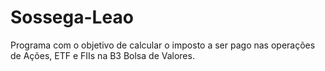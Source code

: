 # Sossega-Leao
Programa com o objetivo de calcular o imposto a ser pago nas operações de Ações, ETF e FIIs na B3 Bolsa de Valores.
